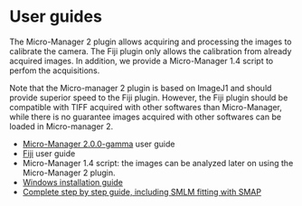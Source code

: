 # User guides

The Micro-Manager 2 plugin allows acquiring and processing the images to calibrate the camera. The Fiji plugin only allows the calibration from already acquired images. In addition, we provide a Micro-Manager 1.4 script to perfom the acquisitions.

Note that the Micro-manager 2 plugin is based on ImageJ1 and should provide superior speed to the Fiji plugin. However, the Fiji plugin should be compatible with TIFF acquired with other softwares than Micro-Manager, while there is no guarantee images acquired with other softwares can be loaded in Micro-manager 2.

- [Micro-Manager 2.0.0-gamma](guide-mm2.md) user guide
- [Fiji](guide-fiji.md) user guide
- Micro-Manager 1.4 script: the images can be analyzed later on using the Micro-Manager 2 plugin.
- [Windows installation guide](win-installation.md)
- [Complete step by step guide, including SMLM fitting with SMAP](Complete_step_by_step.md)

